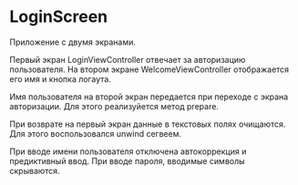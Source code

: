 # LoginScreen
Приложение с двумя экранами.

Первый экран LoginViewController отвечает за авторизацию пользователя. На втором экране WelcomeViewController отображается его имя и кнопка логаута.

Имя пользователя на второй экран передается при переходе с экрана авторизации. Для этого реализуйется метод prepare.

При возврате на первый экран данные в текстовых полях очищаются. Для этого воспользовался unwind сегвеем.

 При вводе имени пользователя отключена автокоррекция и предиктивный ввод. При вводе пароля, вводимые символы скрываются.

